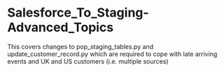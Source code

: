 # Salesforce_To_Staging-Advanced_Topics

This covers changes to pop_staging_tables.py and update_customer_record.py which are required to cope with late arriving events and UK and US customers (i.e. multiple sources)
